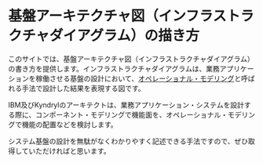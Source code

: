 # 基盤アーキテクチャ図（インフラストラクチャダイアグラム）の描き方

このサイトでは、基盤アーキテクチャ図（インフラストラクチャダイアグラム）の書き方を提供します。インフラストラクチャダイアグラムは、業務アプリケーションを稼働させる基盤の設計において、[オペレーショナル・モデリング](https://www.ibm.com/docs/ja/rsas/7.5.0?topic=abstraction-modeling-operational-logical-layout-application)と呼ばれる手法で設計した結果を表現する図です。

IBM及びKyndrylのアーキテクトは、業務アプリケーション・システムを設計する際に、コンポーネント・モデリングで機能面を、オペレーショナル・モデリングで機能の配置などを検討します。

システム基盤の設計を無駄がなくわかりやすく記述できる手法ですので、ぜひ取得していただければと思います。
